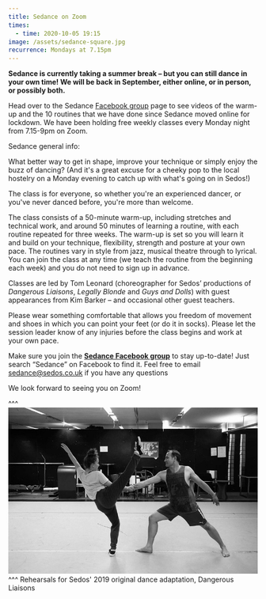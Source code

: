 ```yaml
---
title: Sedance on Zoom
times:
  - time: 2020-10-05 19:15
image: /assets/sedance-square.jpg
recurrence: Mondays at 7.15pm
---
```

**Sedance is currently taking a summer break – but you can still dance in your own time! We will be back in September, either online, or in person, or possibly both.**

Head over to the Sedance [Facebook group](http://r20.rs6.net/tn.jsp?f=001puMH7aVENS7rdpU_Ngz9kxuFUu7gy8CSGN23cU16fl9aRirRb1jSTZOG6iYQoU80XprP63ZuFZMO-3Ep1ZKhJ-ArXX5_nREDaunZYidXZMJNxablHD1DeJNVB0qvEvc9JeLsXVROFmniZ-lVN88_IFUmrNt0secZiwnu-RE_YYvQW6SnnVQSWlDh86y-QVRIldkHWf012OSPtU6ubxpp_g==&c=dLBcWkVs6bEUg_A4akcPen3gh1IlavylTL_nHGQxDCdrj0Q1ideq8g==&ch=5Rg1R1qWVf7_eczXm0hVAyMbJHffr__qYyMq7NieZS1MjrGxboxtyg==) page to see videos of the warm-up and the 10 routines that we have done since Sedance moved online for lockdown. We have been holding free weekly classes every Monday night from 7.15-9pm on Zoom.

Sedance general info:

What better way to get in shape, improve your technique or simply enjoy the buzz of dancing? (And it's a great excuse for a cheeky pop to the local hostelry on a Monday evening to catch up with what's going on in Sedos!)

The class is for everyone, so whether you're an experienced dancer, or you've never danced before, you're more than welcome.

The class consists of a 50-minute warm-up, including stretches and technical work, and around 50 minutes of learning a routine, with each routine repeated for three weeks. The warm-up is set so you will learn it and build on your technique, flexibility, strength and posture at your own pace. The routines vary in style from jazz, musical theatre through to lyrical. You can join the class at any time (we teach the routine from the beginning each week) and you do not need to sign up in advance.

Classes are led by Tom Leonard (choreographer for Sedos’ productions of *Dangerous Liaisons*, *Legally Blonde* and *Guys and Dolls*) with guest appearances from Kim Barker – and occasional other guest teachers.

Please wear something comfortable that allows you freedom of movement and shoes in which you can point your feet (or do it in socks). Please let the session leader know of any injuries before the class begins and work at your own pace.

Make sure you join the **[Sedance Facebook group](https://www.facebook.com/groups/328763023951811/)** to stay up-to-date! Just search “Sedance” on Facebook to find it. Feel free to email sedance@sedos.co.uk if you have any questions

We look forward to seeing you on Zoom!

^^^ ![](/assets/48781085673_2a459c1bb7_c.jpg)
^^^ Rehearsals for Sedos' 2019 original dance adaptation, Dangerous Liaisons